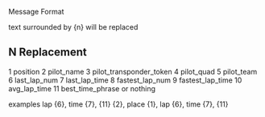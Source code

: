 Message Format

text surrounded by {n} will be replaced

N		Replacement
---------------------------
1 	position
2	pilot_name
3	pilot_transponder_token
4	pilot_quad
5	pilot_team
6	last_lap_num
7	last_lap_time
8	fastest_lap_num
9	fastest_lap_time
10	avg_lap_time
11	best_time_phrase or nothing

examples
lap {6}, time {7}, {11}
{2}, place {1}, lap {6}, time {7}, {11}